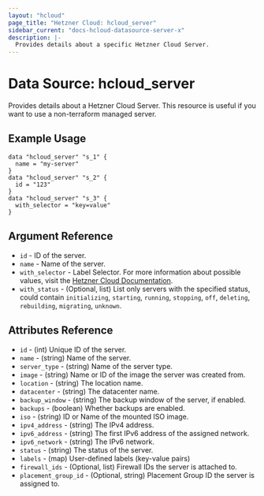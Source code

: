 ```yaml
---
layout: "hcloud"
page_title: "Hetzner Cloud: hcloud_server"
sidebar_current: "docs-hcloud-datasource-server-x"
description: |-
  Provides details about a specific Hetzner Cloud Server.
---
```

# Data Source: hcloud_server
Provides details about a Hetzner Cloud Server.
This resource is useful if you want to use a non-terraform managed server.

## Example Usage
```hcl
data "hcloud_server" "s_1" {
  name = "my-server"
}
data "hcloud_server" "s_2" {
  id = "123"
}
data "hcloud_server" "s_3" {
  with_selector = "key=value"
}
```

## Argument Reference
- `id` - ID of the server.
- `name` - Name of the server.
- `with_selector` - Label Selector. For more information about possible values, visit the [Hetzner Cloud Documentation](https://docs.hetzner.cloud/#overview-label-selector).
- `with_status` - (Optional, list) List only servers with the specified status, could contain `initializing`, `starting`, `running`, `stopping`, `off`, `deleting`, `rebuilding`, `migrating`, `unknown`.

## Attributes Reference
- `id` - (int) Unique ID of the server.
- `name` - (string) Name of the server.
- `server_type` - (string) Name of the server type.
- `image` - (string) Name or ID of the image the server was created from.
- `location` - (string) The location name.
- `datacenter` - (string) The datacenter name.
- `backup_window` - (string) The backup window of the server, if enabled.
- `backups` - (boolean) Whether backups are enabled.
- `iso` - (string) ID or Name of the mounted ISO image.
- `ipv4_address` - (string) The IPv4 address.
- `ipv6_address` - (string) The first IPv6 address of the assigned network.
- `ipv6_network` - (string) The IPv6 network.
- `status` - (string) The status of the server.
- `labels` - (map) User-defined labels (key-value pairs)
- `firewall_ids` - (Optional, list) Firewall IDs the server is attached to.
- `placement_group_id` - (Optional, string) Placement Group ID the server is assigned to.
